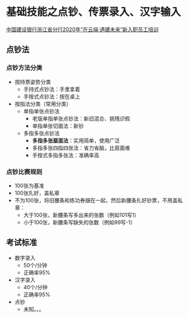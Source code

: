 # 基础技能之点钞、传票录入、汉字输入


[中国建设银行浙江省分行2020年“在云端·遇建未来”新入职员工培训](https://u.ccb.com/livehome/#/liveintroduction?id=65590c3b-548a-4198-bc94-8667e52e185a)

## 点钞法

### 点钞方法分类

* 按持票姿势分类
  * 手持式点钞法：手里拿着
  * 手按式点钞法：按在桌上
* 按指法分类（常用分类）
  * 单指单张点钞法
    * 老版单指单张点钞法：新旧混合、挑残识假
    * 单指单张切面法：新钞
  * 多指多张点钞法
    * **多指多张扇面法**：实用简单，使用广泛
    * 多指多张四指四张法：省力省脑，比扇面难
    * 手按式多指多张法：准确率高



### 点钞比赛规则

* 100张为基准
* 100张扎好，盖私章
* 不为100张，将旧腰条和练功券捆在一起，然后新腰条扎好钞票，不用盖私章：
  * 大于100张，新腰条写多出来的张数（例如101写1）
  * 小于100张，新腰条写缺失的张数（例如99写-1）



## 考试标准

* 数字录入
  * 50个/分钟
  * 正确率95%
* 汉字录入
  * 40个/分钟
  * 正确率95%
* 点钞
  * 未知。。。

